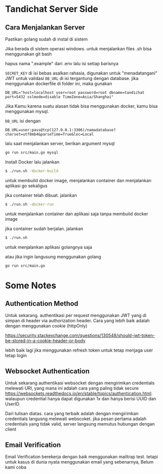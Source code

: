 # Tandichat Server Side

## Cara Menjalankan Server
Pastikan golang sudah di instal di sistem

Jika berada di sistem operasi windows. untuk menjalankan files .sh bisa menggunakan git bash

hapus nama ".example" dari .env lalu isi setiap barisnya

`SECRET_KEY` di isi bebas asalkan rahasia, digunakan untuk "menadatangani" JWT untuk validasi
`DB_URL` di isi tergantung dengan database. jika menggunakan dockerfile di folder ini, maka gunakan
```
DB_URL="host=localhost user=root password=root dbname=tandichat port=5432 sslmode=disable TimeZone=Asia/Shanghai"
```

Jika Kamu karena suatu alasan tidak bisa menggunakan docker, kamu bisa menggunakan mysql.

`DB_URL` isi dengan
```
DB_URL=user:pass@tcp(127.0.0.1:3306)/namadatabase?charset=utf8mb4&parseTime=True&loc=Local
```

lalu saat menjalankan server, berikan argument mysql

```bash
go run src/main.go mysql
```

Install Docker lalu jalankan 
```bash
$ ./run.sh -docker-build
```
untuk membuild docker image, menjalankan container dan menjalankan aplikasi go sekaligus

jika container telah dibuat. jalankan
```bash
$ ./run.sh -docker-run
```
untuk menjalankan container dan aplikasi saja tanpa membuild docker image

jika container sudah berjalan. jalankan
```bash
$ ./run.sh
```
untuk menjalankan aplikasi golangnya saja

atau jika ingin langusung menggunakan golang

```bash
go run src/main.go
```


# Some Notes

## Authentication Method

Untuk sekarang. authentikasi per request menggunakan JWT yang di simpan di header via authorization header. Cara yang lebih baik adalah dengan menggunakan cookie (httpOnly) 

https://security.stackexchange.com/questions/130548/should-jwt-token-be-stored-in-a-cookie-header-or-body

lebih baik lagi jika menggunakan refresh token untuk tetap menjaga user tetap login

## Websocket Authentication

Untuk sekarang authentikasi websocket dengan mengirimkan credentials melewati URI, yang mana ini adalah cara yang paling tidak secure https://websockets.readthedocs.io/en/stable/topics/authentication.html. walaupun credential hanya dapat digunakan 1x dan hanya berisi UUID dan UserID.

Dari tulisan diatas. cara yang terbaik adalah dengan mengirimkan credentials langusng melewati webscoket. jika pesan pertama adalah credentials yang tidak valid, server langsung memutus hubungan dengan client

## Email Verification

Email Verification berekerja dengan baik menggunakan mailtrap test. tetapi untuk kasus di dunia nyata menggunakan email yang sebenarnya, Belum kami coba